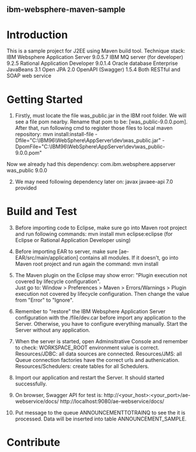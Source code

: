 ## ibm-websphere-maven-sample
# Introduction 
This is a sample project for J2EE using Maven build tool.
Technique stack:
    IBM Websphere Application Server 9.0.5.7
    IBM MQ server (for developer) 9.2.5
    Rational Application Developer 9.0.1.4
    Oracle database
    Enterprise JavaBeans 3.1
    Open JPA 2.0
    OpenAPI (Swagger) 1.5.4
    Both RESTful and SOAP web service

# Getting Started
1. Firstly, must locate the file was_public.jar in the IBM root folder. We will see a file pom nearby. Rename that pom to be: [was_public-9.0.0.pom].
After that, run following cmd to register those files to local maven repository:
    mvn install:install-file -Dfile="C:\IBM96\WebSphere\AppServer\dev\was_public.jar" -DpomFile="C:\IBM96\WebSphere\AppServer\dev\was_public-9.0.0.pom"

Now we already had this dependency:
        <dependency>
            <groupId>com.ibm.websphere.appserver</groupId>
            <artifactId>was_public</artifactId>
            <version>9.0.0</version>
        </dependency>

2. We may need following dependency later on:
        <dependency>
            <groupId>javax</groupId>
            <artifactId>javaee-api</artifactId>
            <version>7.0</version>
            <scope>provided</scope>
        </dependency>

# Build and Test
3. Before importing code to Eclipse, make sure go into Maven root project and run following commands:
    mvn install
    mvn eclipse:eclipse (for Eclipse or Rational Application Developer using)

4. Before importing EAR to server, make sure [ae-EAR/src/main/application] contains all modules.
If it doesn't, go into Maven root project and run again the command:
    mvn install

5. The Maven plugin on the Eclipse may show error: "Plugin execution not covered by lifecycle configuration". <br>
Just go to: Window > Preferences > Maven > Errors/Warnings > Plugin execution not covered by lifecycle configuration. 
Then change the value from "Error" to "Ignore".

6. Remember to "restore" the IBM Websphere Application Server configuration with the /file/dev.car before import any application to the Server.
Otherwise, you have to configure everything manually.
Start the Server without any application.

7. When the server is started, open Adminsitrative Console and remember to check:
    WORKSPACE_ROOT environment value is correct.
    Resources/JDBC: all data sources are connected.
    Resources/JMS: all Queue connection factories have the correct urls and authenication.
    Resources/Schedulers: create tables for all Schedulers.

8. Import our application and restart the Server. It should started successfully.

9. On browser, Swagger API for test is:
http://<your_host>:<your_port>/ae-webservice/docs/
http://localhost:9080/ae-webservice/docs/

10. Put message to the queue ANNOUNCEMENTTOTRAINQ to see the it is processed.
Data will be inserted into table ANNOUNCEMENT_SAMPLE.

# Contribute
